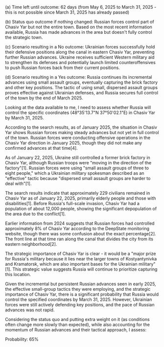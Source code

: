(a) Time left until outcome: 62 days (from May 6, 2025 to March 31, 2025 - this is not possible since March 31, 2025 has already passed)

(b) Status quo outcome if nothing changed: Russian forces control part of Chasiv Yar but not the entire town. Based on the most recent information available, Russia has made advances in the area but doesn't fully control the strategic town.

(c) Scenario resulting in a No outcome: Ukrainian forces successfully hold their defensive positions along the canal in eastern Chasiv Yar, preventing further Russian advances. Ukraine receives sufficient Western military aid to strengthen its defenses and potentially launch limited counteroffensives to push Russian forces back from their current positions.

(d) Scenario resulting in a Yes outcome: Russia continues its incremental advances using small assault groups, eventually capturing the brick factory and other key positions. The tactic of using small, dispersed assault groups proves effective against Ukrainian defenses, and Russia secures full control of the town by the end of March 2025.

Looking at the data available to me, I need to assess whether Russia will control the specific coordinates (48°35'13.7"N 37°50'02.1"E) in Chasiv Yar by March 31, 2025.

According to the search results, as of January 2025, the situation in Chasiv Yar shows Russian forces making steady advances but not yet in full control of the town. Russian forces were conducting offensive operations in the Chasiv Yar direction in January 2025, though they did not make any confirmed advances at that time[4]. 

As of January 22, 2025, Ukraine still controlled a former brick factory in Chasiv Yar, although Russian troops were "moving in the direction of the factory"[1]. Russian forces were using "small assault groups of three to eight people," which a Ukrainian military spokesman described as an "effective" tactic because "dispersed small assault groups are harder to deal with"[1].

The search results indicate that approximately 229 civilians remained in Chasiv Yar as of January 22, 2025, primarily elderly people and those with disabilities[1]. Before Russia's full-scale invasion, Chasiv Yar had a population of about 12,000 people, showing the significant depopulation of the area due to the conflict[1].

Earlier information from 2024 suggests that Russian forces had controlled approximately 8% of Chasiv Yar according to the DeepState monitoring website, though there was some confusion about the exact percentage[2]. The front line at that time ran along the canal that divides the city from its eastern neighborhood[2].

The strategic importance of Chasiv Yar is clear - it would be a "major prize for Russia's military because it lies near the larger towns of Kostyantynivka and Kramatorsk, which are also important bases for the Ukrainian military"[1]. This strategic value suggests Russia will continue to prioritize capturing this location.

Given the incremental but persistent Russian advances seen in early 2025, the effective small-group tactics they were employing, and the strategic importance of Chasiv Yar, there is a significant probability that Russia would control the specified coordinates by March 31, 2025. However, Ukrainian forces were still actively defending key positions, and the pace of Russian advances was not rapid.

Considering the status quo and putting extra weight on it (as conditions often change more slowly than expected), while also accounting for the momentum of Russian advances and their tactical approach, I assess:

Probability: 65%